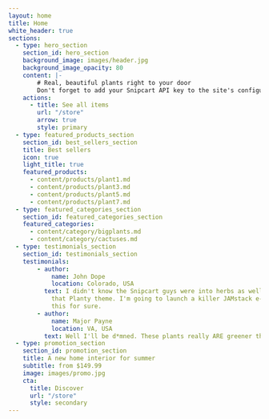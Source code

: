 ```yaml
---
layout: home
title: Home
white_header: true
sections:
  - type: hero_section
    section_id: hero_section
    background_image: images/header.jpg
    background_image_opacity: 80
    content: |-
        # Real, beautiful plants right to your door
        Don't forget to add your Snipcart API key to the site's configuration to enable Cart actions.
    actions:
      - title: See all items
        url: "/store"
        arrow: true
        style: primary
  - type: featured_products_section
    section_id: best_sellers_section
    title: Best sellers
    icon: true
    light_title: true
    featured_products:
      - content/products/plant1.md
      - content/products/plant3.md
      - content/products/plant5.md
      - content/products/plant7.md
  - type: featured_categories_section
    section_id: featured_categories_section
    featured_categories:
      - content/category/bigplants.md
      - content/category/cactuses.md
  - type: testimonials_section
    section_id: testimonials_section
    testimonials:
        - author:
            name: John Dope
            location: Colorado, USA
          text: I didn't know the Snipcart guys were into herbs as well! How beautiful is
            that Planty theme. I'm going to launch a killer JAMstack e-commerce store using
            this for sure.
        - author:
            name: Major Payne
            location: VA, USA
          text: Well I'll be d*mned. These plants really ARE greener than any of my recruits.
  - type: promotion_section
    section_id: promotion_section
    title: A new home interior for summer
    subtitle: from $149.99
    image: images/promo.jpg
    cta:
      title: Discover
      url: "/store"
      style: secondary
---
```

